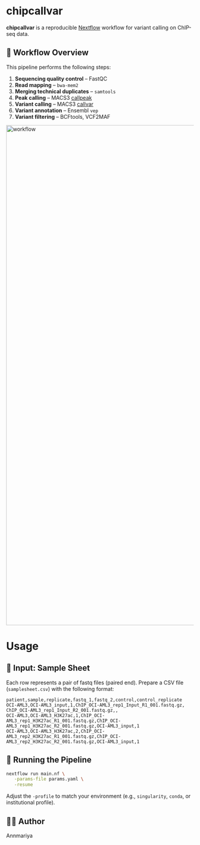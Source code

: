 # chipcallvar

**chipcallvar** is a reproducible [Nextflow](https://www.nextflow.io/) workflow for variant calling on ChIP-seq data.


## 🧬 Workflow Overview

This pipeline performs the following steps:

1. **Sequencing quality control** – FastQC  
2. **Read mapping** – `bwa-mem2`
3. **Merging technical duplicates** – `samtools`
4. **Peak calling** – MACS3 [callpeak](https://macs3-project.github.io/MACS/docs/callpeak.html)  
5. **Variant calling** – MACS3 [callvar](https://macs3-project.github.io/MACS/docs/callvar.html)  
6. **Variant annotation** – Ensembl `vep`
7. **Variant filtering** – BCFtools, VCF2MAF

<img width="1340" alt="workflow" src="https://github.com/user-attachments/assets/a1821c20-c71e-4d9f-ba12-5c5abc14fe74" />


# Usage

## 📂 Input: Sample Sheet

Each row represents a pair of fastq files (paired end). Prepare a CSV file (`samplesheet.csv`) with the following format:

```csv
patient,sample,replicate,fastq_1,fastq_2,control,control_replicate
OCI-AML3,OCI-AML3_input,1,ChIP_OCI-AML3_rep1_Input_R1_001.fastq.gz, ChIP_OCI-AML3_rep1_Input_R2_001.fastq.gz,,
OCI-AML3,OCI-AML3_H3K27ac,1,ChIP_OCI-AML3_rep1_H3K27ac_R1_001.fastq.gz,ChIP_OCI-AML3_rep1_H3K27ac_R2_001.fastq.gz,OCI-AML3_input,1
OCI-AML3,OCI-AML3_H3K27ac,2,ChIP_OCI-AML3_rep2_H3K27ac_R1_001.fastq.gz,ChIP_OCI-AML3_rep2_H3K27ac_R2_001.fastq.gz,OCI-AML3_input,1
```


## 🚀 Running the Pipeline

```bash
nextflow run main.nf \
   -params-file params.yaml \
   -resume
```

Adjust the `-profile` to match your environment (e.g., `singularity`, `conda`, or institutional profile).


## 👩‍💻 Author

Annmariya 
